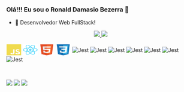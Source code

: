 ### Olá!!! Eu sou o Ronald Damasio Bezerra 👋

- 🌱 Desenvolvedor Web FullStack!
<div align="center" style="inline-block">
  <a href="https://github.com/RonaldDBezerra">
  <img height="170em" src="https://github-readme-stats.vercel.app/api?username=RonaldDBezerra&show_icons=true&theme=dracula&include_all_commits=true&count_private=true"/>
  <img height="160em" src="https://github-readme-stats.vercel.app/api/top-langs/?username=RonaldDBezerra&layout=compact&langs_count=7&theme=dracula"/>
</div>
  <div style="display: inline-block"><br>
  <img align="center" alt="Js" height="30" width="40" src="https://raw.githubusercontent.com/devicons/devicon/master/icons/javascript/javascript-plain.svg">
  <img align="center" alt="React" height="30" width="40" src="https://raw.githubusercontent.com/devicons/devicon/master/icons/react/react-original.svg">
  <img align="center" alt="HTML" height="30" width="40" src="https://raw.githubusercontent.com/devicons/devicon/master/icons/html5/html5-original.svg">
  <img align="center" alt="CSS" height="30" width="40" src="https://raw.githubusercontent.com/devicons/devicon/master/icons/css3/css3-original.svg">
  <img align="center" alt="Jest" height="30" width="40" src="https://cdn.jsdelivr.net/gh/devicons/devicon/icons/typescript/typescript-original.svg">
  <img align="center" alt="Jest" height="30" width="40" src="https://cdn.jsdelivr.net/gh/devicons/devicon/icons/nodejs/nodejs-original.svg">
  <img align="center" alt="Jest" height="30" width="40" src="https://cdn.jsdelivr.net/gh/devicons/devicon/icons/mysql/mysql-original.svg">
  <img align="center" alt="Jest" height="30" width="40" src="https://cdn.jsdelivr.net/gh/devicons/devicon/icons/graphql/graphql-plain.svg">
  <img align="center" alt="Jest" height="30" width="40" src="https://cdn.jsdelivr.net/gh/devicons/devicon/icons/python/python-original.svg">
  <img align="center" alt="Jest" height="30" width="40" src="https://cdn.jsdelivr.net/gh/devicons/devicon/icons/docker/docker-original.svg">
  <img align="center" alt="Jest" height="30" width="40" src="https://cdn.jsdelivr.net/gh/devicons/devicon/icons/mongodb/mongodb-original-wordmark.svg">
  
</div>
  
  ##
  
  <div style="display: inline-block"><br>
  <a href="https://www.instagram.com/ronydamasio/" target="_blank"><img src="https://img.shields.io/badge/-Instagram-%23E4405F?style=for-the-badge&logo=instagram&logoColor=white" target="_blank"></a>
  <a href = "rebulgame@gmail.com"><img src="https://img.shields.io/badge/-Gmail-%23333?style=for-the-badge&logo=gmail&logoColor=white" target="_blank"></a>
  <a href="https://www.linkedin.com/in/ronalddamasio/" target="_blank"><img src="https://img.shields.io/badge/-LinkedIn-%230077B5?style=for-the-badge&logo=linkedin&logoColor=white" target="_blank"></a> 
  </div>

